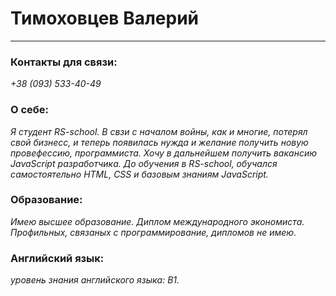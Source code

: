 
# Тимоховцев Валерий
********* 
### Контакты для связи:

*+38 (093) 533-40-49*

### О себе:

*Я студент RS-school. В свзи с началом войны, как и многие, потерял свой бизнесс, и теперь появилась нужда и желание получить новую провефессию, программиста. Хочу в дальнейшем получить вакансию JavaScript разработчика. До обучения в RS-school, обучался самостоятельно HTML, CSS и базовым знаниям JavaScript.*

### Образование:

*Имею высшее образование. Диплом международного экономиста. Профильных, связаных с программирование, дипломов не имею.*


### Английский язык:

*уровень знания английского языка: B1.*